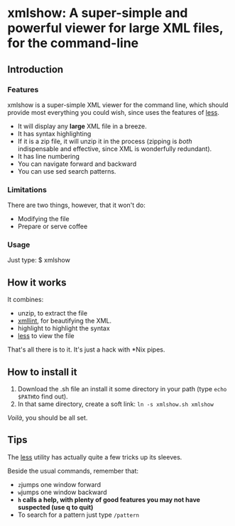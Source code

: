 # xmlshow: A super-simple and powerful viewer for large XML files, for the command-line

## Introduction

### Features
xmlshow is a super-simple XML viewer for the command line, which should provide most everything you could wish,
since uses the features of [less](https://ss64.com/bash/less.html).

  - It will display any **large** XML file in a breeze.
  - It has syntax highlighting
  - If it is a zip file, it will unzip it in the process (zipping is *both* indispensable and effective, 
    since XML is wonderfully redundant).
  - It has line numbering
  - You can navigate forward and backward
  - You can use sed search patterns.

### Limitations
There are two things, however, that it won't do:
  - Modifying the file
  - Prepare or serve coffee

### Usage
Just type:
    $ xmlshow <filename>
    
## How it works
It combines:

  - unzip, to extract the file
  - [xmllint](http://xmlsoft.org/xmllint.html), for beautifying the XML.
  - highlight to highlight the syntax
  - [less](https://ss64.com/bash/less.html) to view the file
    
That's all there is to it. It's just a hack with *Nix pipes.

## How to install it

  1. Download the .sh file an install it some directory in your path (type `echo $PATH`to find out).
  2. In that same directory, create a soft link: `ln -s xmlshow.sh xmlshow`

*Voilà*, you should be all set.
 
## Tips

The [less](https://ss64.com/bash/less.html) utility has actually quite a few tricks up its sleeves.

Beside the usual commands, remember that:

 - `z`jumps one window forward
 - `w`jumps one window backward
 - **`h` calls a help, with plenty of good features you may not have suspected (use q to quit)**
 - To search for a pattern just type `/pattern`
